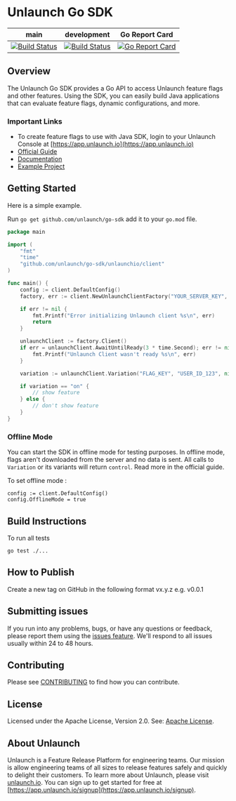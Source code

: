 # Unlaunch Go SDK

| main                                                                                                                | development                                                                                                                | Go Report Card |
|---------------------------------------------------------------------------------------------------------------------|----------------------------------------------------------------------------------------------------------------------------|----------------|
| [![Build Status](https://travis-ci.com/unlaunch/go-sdk.svg?branch=main)](https://travis-ci.com/unlaunch/go-sdk)| [![Build Status](https://travis-ci.com/unlaunch/go-sdk.svg?branch=development)](https://travis-ci.com/unlaunch/go-sdk) | [![Go Report Card](https://goreportcard.com/badge/github.com/unlaunch/go-sdk)](https://goreportcard.com/report/github.com/unlaunch/go-sdk) |

## Overview
The Unlaunch Go SDK provides a Go API to access Unlaunch feature flags and other features. 
Using the SDK, you can easily build Java applications that can evaluate feature flags, dynamic configurations, and more.

### Important Links

- To create feature flags to use with Java SDK, login to your Unlaunch Console at [https://app.unlaunch.io](https://app.unlaunch.io)
- [Official Guide](https://docs.unlaunch.io/docs/sdks/go-sdk)
- [Documentation](https://pkg.go.dev/github.com/unlaunch/go-sdk#section-documentation)
- [Example Project](https://github.com/unlaunch/hello-go)

## Getting Started
Here is a simple example.

Run `go get github.com/unlaunch/go-sdk` add it to your `go.mod` file.

```go
package main

import (
	"fmt"
	"time"
	"github.com/unlaunch/go-sdk/unlaunchio/client"
)

func main() {
	config := client.DefaultConfig()
	factory, err := client.NewUnlaunchClientFactory("YOUR_SERVER_KEY", config)

	if err != nil {
		fmt.Printf("Error initializing Unlaunch client %s\n", err)
		return
	}

	unlaunchClient := factory.Client()
	if err = unlaunchClient.AwaitUntilReady(3 * time.Second); err != nil {
		fmt.Printf("Unlaunch Client wasn't ready %s\n", err)
	}

	variation := unlaunchClient.Variation("FLAG_KEY", "USER_ID_123", nil)

	if variation == "on" {
		// show feature
	} else {
		// don't show feature
	}
}
```
### Offline Mode

You can start the SDK in offline mode for testing purposes. In offline mode, flags aren't downloaded from the server and no data is sent. All calls to `Variation` or its variants will return `control`. Read more in the official guide.

To set offline mode :
```
config := client.DefaultConfig()
config.OfflineMode = true
```

## Build Instructions

To run all tests

```shell
go test ./...
```

## How to Publish
Create a new tag on GitHub in the following format vx.y.z e.g. v0.0.1

## Submitting issues
If you run into any problems, bugs, or have any questions or feedback, please report them using the [issues feature](https://github.com/unlaunch/go-sdk/issues). We'll respond to all issues usually within 24 to 48 hours.

## Contributing
Please see [CONTRIBUTING](CONTRIBUTING.md) to find how you can contribute.

## License
Licensed under the Apache License, Version 2.0. See: [Apache License](LICENSE.md).

## About Unlaunch
Unlaunch is a Feature Release Platform for engineering teams. Our mission is allow engineering teams of all
sizes to release features safely and quickly to delight their customers. To learn more about Unlaunch, please visit
[unlaunch.io](https://unlaunch.io). You can sign up to get started for free at [https://app.unlaunch.io/signup](https://app.unlaunch.io/signup).